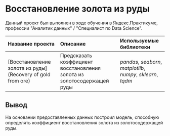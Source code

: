 # Восстановление золота из руды

Данный проект был выполнен в ходе обучения в Яндекс.Практикуме, профессии "Аналитик данных" / "Специалист по Data Science".

| Название проекта | Описание | Используемые библиотеки | 
| :---------------------- | :---------------------- | :---------------------- |
| [Восстановление золота из руды](Recovery of gold from ore) | Предсказать коэффициент восстановления золота из золотосодержащей руды | *pandas*, *seaborn*, *matplotlib*, *numpy*, *sklearn*, *tqdm*|
## Вывод

На основании предоставленных данных построил модель, способную определять коэффициент восстановления золота из золотосодержащей руды.
